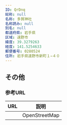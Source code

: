 ```yaml
---
ID: QrDnq
総称: null
名称: 多賀神社
名称読み: null
別名: null
都道府県: 岩手県
区域: 遠野市
緯度: 39.3279263
経度: 141.5254633
郵便番号: 0280524
住所: 岩手県遠野市新町１−４０
---
```


## その他

### 参考URL

| URL | 説明          |
| --- | ------------- |
|     | OpenStreetMap |
